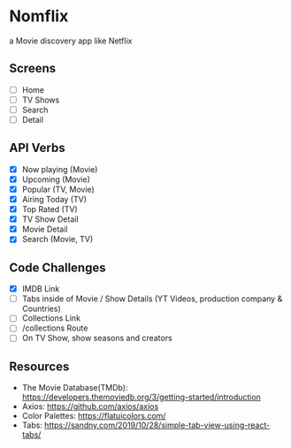 # Nomflix 
a Movie discovery app like Netflix 

## Screens 
- [ ] Home
- [ ] TV Shows 
- [ ] Search 
- [ ] Detail

## API Verbs 
- [x] Now playing (Movie) 
- [x] Upcoming (Movie)
- [x] Popular (TV, Movie)
- [x] Airing Today (TV)
- [x] Top Rated (TV)
- [x] TV Show Detail 
- [x] Movie Detail
- [X] Search (Movie, TV)

## Code Challenges
- [X] IMDB Link
- [ ] Tabs inside of Movie / Show Details (YT Videos, production company & Countries)
- [ ] Collections Link
- [ ] /collections Route
- [ ] On TV Show, show seasons and creators

## Resources
* The Movie Database(TMDb): https://developers.themoviedb.org/3/getting-started/introduction
* Axios: https://github.com/axios/axios
* Color Palettes: https://flatuicolors.com/
* Tabs: https://sandny.com/2019/10/28/simple-tab-view-using-react-tabs/